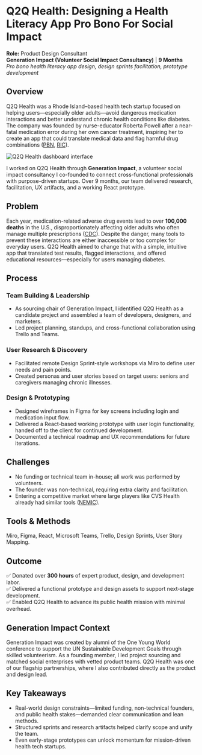 # Q2Q Health: Designing a Health Literacy App Pro Bono For Social Impact

**Role:** Product Design Consultant  
**Generation Impact (Volunteer Social Impact Consultancy)** | **9 Months**  
_Pro bono health literacy app design, design sprints facilitation, prototype development_

## Overview  
Q2Q Health was a Rhode Island–based health tech startup focused on helping users—especially older adults—avoid dangerous medication interactions and better understand chronic health conditions like diabetes. The company was founded by nurse-educator Roberta Powell after a near-fatal medication error during her own cancer treatment, inspiring her to create an app that could translate medical data and flag harmful drug combinations ([PBN](https://pbn.com/q2q-app-can-spot-errors-in-medication-dosages), [RIC](https://our.ric.edu/news-events/news/medical-data-isnt-problem-understanding-it)).

![Q2Q Health dashboard interface](https://our.ric.edu/sites/intranet/files/styles/editor_full/public/2021-05/q2q-2.jpg?itok=FBEhnlX_ "Q2Q Health user dashboard showing scheduling and patient management")


I worked on Q2Q Health through **Generation Impact**, a volunteer social impact consultancy I co-founded to connect cross-functional professionals with purpose-driven startups. Over 9 months, our team delivered research, facilitation, UX artifacts, and a working React prototype.

## Problem  
Each year, medication-related adverse drug events lead to over **100,000 deaths** in the U.S., disproportionately affecting older adults who often manage multiple prescriptions ([CDC](https://www.cdc.gov/medicationsafety/adult_adversedrugevents.html)). Despite the danger, many tools to prevent these interactions are either inaccessible or too complex for everyday users. Q2Q Health aimed to change that with a simple, intuitive app that translated test results, flagged interactions, and offered educational resources—especially for users managing diabetes.

## Process  

### Team Building & Leadership  
- As sourcing chair of Generation Impact, I identified Q2Q Health as a candidate project and assembled a team of developers, designers, and marketers.  
- Led project planning, standups, and cross-functional collaboration using Trello and Teams.

### User Research & Discovery  
- Facilitated remote Design Sprint-style workshops via Miro to define user needs and pain points.  
- Created personas and user stories based on target users: seniors and caregivers managing chronic illnesses.

### Design & Prototyping  
- Designed wireframes in Figma for key screens including login and medication input flow.  
- Delivered a React-based working prototype with user login functionality, handed off to the client for continued development.  
- Documented a technical roadmap and UX recommendations for future iterations.

## Challenges  
- No funding or technical team in-house; all work was performed by volunteers.  
- The founder was non-technical, requiring extra clarity and facilitation.  
- Entering a competitive market where large players like CVS Health already had similar tools ([NEMIC](https://nemic.org/news/2020/07/07/2020-7-7-q2q-health-becomes-activate-fellow-a-seed-funding-preparation-program-supported-by-rhode-island-commerce)).

## Tools & Methods  
Miro, Figma, React, Microsoft Teams, Trello, Design Sprints, User Story Mapping.

## Outcome  
✅ Donated over **300 hours** of expert product, design, and development labor.  
✅ Delivered a functional prototype and design assets to support next-stage development.  
✅ Enabled Q2Q Health to advance its public health mission with minimal overhead.

## Generation Impact Context  
Generation Impact was created by alumni of the One Young World conference to support the UN Sustainable Development Goals through skilled volunteerism. As a founding member, I led project sourcing and matched social enterprises with vetted product teams. Q2Q Health was one of our flagship partnerships, where I also contributed directly as the product and design lead.

## Key Takeaways  
- Real-world design constraints—limited funding, non-technical founders, and public health stakes—demanded clear communication and lean methods.  
- Structured sprints and research artifacts helped clarify scope and unify the team.  
- Even early-stage prototypes can unlock momentum for mission-driven health tech startups.
